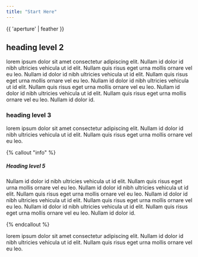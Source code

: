 ```yaml
---
title: "Start Here"
---
```


{{ 'aperture' | feather }}

## heading level 2

lorem ipsum dolor sit amet consectetur adipiscing elit. Nullam id dolor id nibh ultricies vehicula ut id elit. Nullam quis risus eget urna mollis ornare vel eu leo. Nullam id dolor id nibh ultricies vehicula ut id elit. Nullam quis risus eget urna mollis ornare vel eu leo. Nullam id dolor id nibh ultricies vehicula ut id elit. Nullam quis risus eget urna mollis ornare vel eu leo. Nullam id dolor id nibh ultricies vehicula ut id elit. Nullam quis risus eget urna mollis ornare vel eu leo. Nullam id dolor id.

### heading level 3

lorem ipsum dolor sit amet consectetur adipiscing elit. Nullam id dolor id nibh ultricies vehicula ut id elit. Nullam quis risus eget urna mollis ornare vel eu leo. 

{% callout "info" %}



<h5> Heading level 5</h5>

<p>Nullam id dolor id nibh ultricies vehicula ut id elit. Nullam quis risus eget urna mollis ornare vel eu leo. Nullam id dolor id nibh ultricies vehicula ut id elit. Nullam quis risus eget urna mollis ornare vel eu leo. Nullam id dolor id nibh ultricies vehicula ut id elit. Nullam quis risus eget urna mollis ornare vel eu leo. Nullam id dolor id nibh ultricies vehicula ut id elit. Nullam quis risus eget urna mollis ornare vel eu leo. Nullam id dolor id.</p>{% endcallout %}

lorem ipsum dolor sit amet consectetur adipiscing elit. Nullam id dolor id nibh ultricies vehicula ut id elit. Nullam quis risus eget urna mollis ornare vel eu leo. 

